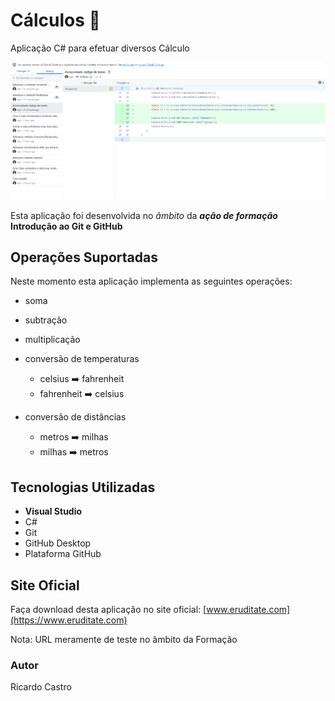# Cálculos :1234:
 Aplicação C# para efetuar diversos Cálculo

 ![Aplicação Cálculos](imagens/commits.png)

 Esta aplicação foi desenvolvida no *âmbito* da **_ação de formação_** **Introdução ao Git e GitHub**

## Operações Suportadas 

Neste momento esta aplicação implementa as seguintes operações: 
- soma 
- subtração 
- multiplicação 
- conversão de temperaturas 
    - celsius :arrow_right: fahrenheit
    - fahrenheit :arrow_right: celsius

- conversão de distâncias 
    - metros :arrow_right: milhas
    - milhas :arrow_right: metros

## Tecnologias Utilizadas 
- **Visual Studio**
- C#
- Git
- GitHub Desktop
- Plataforma GitHub

## Site Oficial
Faça download desta aplicação no site oficial: [www.eruditate.com](https://www.eruditate.com)

Nota: URL meramente de teste no âmbito da Formação

### Autor 
Ricardo Castro 